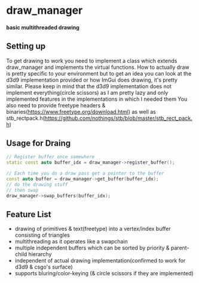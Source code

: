 # draw_manager

#### basic multithreaded drawing

Setting up
------
To get drawing to work you need to implement a class which extends draw_manager and implements the virtual functions.
How to actually draw is pretty specific to your environment but to get an idea you can look at the d3d9 implementation provided or how ImGui does drawing, it's pretty similar.
Please keep in mind that the d3d9 implementation does not implement everything(circle scissors) as I am pretty lazy and only implemented features in the implementations in which I needed them
You also need to provide freetype headers & binaries(https://www.freetype.org/download.html) as well as stb_rectpack.h(https://github.com/nothings/stb/blob/master/stb_rect_pack.h)

Usage for Draing
------

```cpp
// Register buffer once somewhere
static const auto buffer_idx = draw_manager->register_buffer();

// Each time you do a draw pass get a pointer to the buffer
const auto buffer = draw_manager->get_buffer(buffer_idx);
// do the drawing stuff
// then swap
draw_manager->swap_buffers(buffer_idx);
```

Feature List
------

* drawing of primitives & text(freetype) into a vertex/index buffer consisting of triangles
* multithreading as it operates like a swapchain
* multiple independent buffers which can be sorted by priority & parent-child hierarchy
* independent of actual drawing implementation(confirmed to work for d3d9 & csgo's surface)
* supports bluring/color-keying (& circle scissors if they are implemented)
